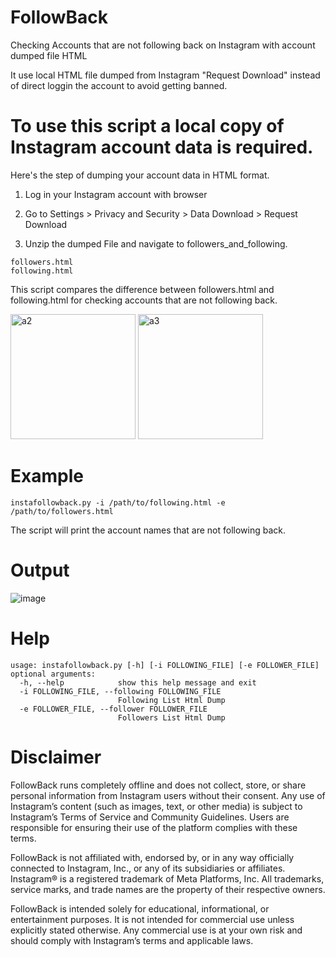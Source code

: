 # FollowBack
Checking Accounts that are not following back on Instagram with account dumped file HTML

It use local HTML file dumped from Instagram "Request Download" instead of direct loggin the account to avoid getting banned.

# To use this script a local copy of Instagram account data is required. 

Here's the step of dumping your account data in HTML format.

1) Log in your Instagram account with browser
2) Go to Settings > Privacy and Security > Data Download > Request Download

3) Unzip the dumped File and navigate to followers_and_following.
```
followers.html
following.html
```

This script compares the difference between followers.html and following.html for checking accounts that are not following back.

<img src="a2.png" alt="a2" width="200"/>
<img src="a3.png" alt="a3" width="200"/>

# Example
```
instafollowback.py -i /path/to/following.html -e /path/to/followers.html
```
The script will print the account names that are not following back.

# Output
![image](output.png)

# Help

```
usage: instafollowback.py [-h] [-i FOLLOWING_FILE] [-e FOLLOWER_FILE]
optional arguments:
  -h, --help            show this help message and exit
  -i FOLLOWING_FILE, --following FOLLOWING_FILE
                        Following List Html Dump
  -e FOLLOWER_FILE, --follower FOLLOWER_FILE
                        Followers List Html Dump
```
# Disclaimer 
FollowBack runs completely offline and does not collect, store, or share personal information from Instagram users without their consent. Any use of Instagram’s content (such as images, text, or other media) is subject to Instagram’s Terms of Service and Community Guidelines. Users are responsible for ensuring their use of the platform complies with these terms.

FollowBack is not affiliated with, endorsed by, or in any way officially connected to Instagram, Inc., or any of its subsidiaries or affiliates. Instagram® is a registered trademark of Meta Platforms, Inc. All trademarks, service marks, and trade names are the property of their respective owners.

FollowBack is intended solely for educational, informational, or entertainment purposes. It is not intended for commercial use unless explicitly stated otherwise. Any commercial use is at your own risk and should comply with Instagram’s terms and applicable laws.
